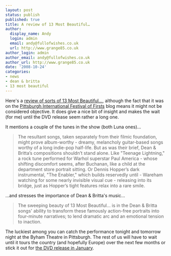 ```yaml
---
layout: post
status: publish
published: true
title: A review of 13 Most Beautiful…
author:
  display_name: Andy
  login: admin
  email: andy@fullofwishes.co.uk
  url: http://www.grange85.co.uk
author_login: admin
author_email: andy@fullofwishes.co.uk
author_url: http://www.grange85.co.uk
date: '2008-10-24'
categories:
- news
- dean & britta
- 13 most beautiful
---
```

<p>Here's a <a href="http://pifof.wordpress.com/2008/10/24/13-most-beautiful-songs-for-andy-warhols-screen-tests/">review of sorts of 13 Most Beautiful...</a>, although the fact that it was on the <a href="http://pifof.wordpress.com/2008/10/24/13-most-beautiful-songs-for-andy-warhols-screen-tests/">Pittsburgh International Festival of Firsts</a> blog means it might not be considered objective. It does give a nice bit of insight and makes the wait (for me) until the DVD release seem rather a long one.</p>
<p>It mentions a couple of the tunes in the show (both Luna ones)...</p>
<blockquote><p>The resultant songs, taken separately from their filmic foundation, might prove album-worthy - dreamy, melancholy guitar-based songs worthy of a long indie-pop half-life. But as was their brief, Dean & Britta’s compositions shouldn’t stand alone. Like "Teenage Lightning," a rock tune performed for Warhol superstar Paul America - whose shifting discomfort seems, after Buchanan, like a child at the department store portrait sitting. Or Dennis Hopper’s dark instrumental, "The Enabler," which builds reservedly until - Wareham watching for some nearly invisible visual cue - releasing into its bridge, just as Hopper’s tight features relax into a rare smile.</p></blockquote>
<p>...and stresses the importance of Dean & Britta's music...</p>
<blockquote><p>The sweeping beauty of 13 Most Beautiful… is in the Dean & Britta songs' ability to transform these famously action-free portraits into four-minute narratives; to lend dramatic arc and an emotional tension to inaction.</p></blockquote>
<p>The luckiest among you can catch the performance tonight and tomorrow night at the Byham Theatre in Pittsburgh. The rest of us will have to wait until it tours the country (and hopefully Europe) over the next few months or stick it out for <a href="/2008/10/22/plexifilm-take-pre-orders-for-13-most-beautiful-dvd/">the DVD release in January</a>.</p>
